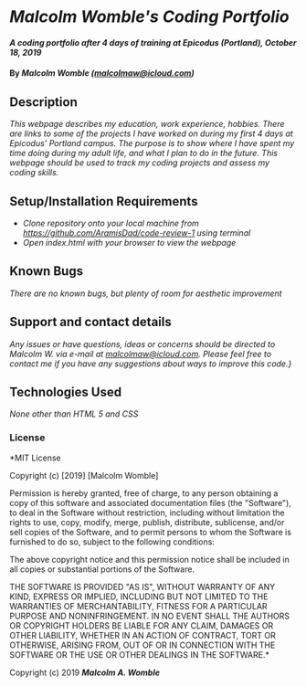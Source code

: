 # _Malcolm Womble's Coding Portfolio_

#### _A coding portfolio after 4 days of training at Epicodus (Portland), October 18, 2019_

#### By _**Malcolm Womble (malcolmaw@icloud.com)**_

## Description

_This webpage describes my education, work experience, hobbies. There are links to some of the projects I have worked on during my first 4 days at Epicodus' Portland campus. The purpose is to show where I have spent my time doing during my adult life, and what I plan to do in the future. This webpage should be used to track my coding projects and assess my coding skills._

## Setup/Installation Requirements

* _Clone repository onto your local machine from https://github.com/AramisDad/code-review-1 using terminal_
* _Open index.html with your browser to view the webpage_

## Known Bugs

_There are no known bugs, but plenty of room for aesthetic improvement_

## Support and contact details

_Any issues or have questions, ideas or concerns should be directed to Malcolm W. via e-mail at malcolmaw@icloud.com.  Please feel free to contact me if you have any suggestions about ways to improve this code.}_

## Technologies Used

_None other than HTML 5 and CSS_

### License

*MIT License

Copyright (c) [2019] [Malcolm Womble]

Permission is hereby granted, free of charge, to any person obtaining a copy of this software and associated documentation files (the "Software"), to deal in the Software without restriction, including without limitation the rights to use, copy, modify, merge, publish, distribute, sublicense, and/or sell copies of the Software, and to permit persons to whom the Software is furnished to do so, subject to the following conditions:

The above copyright notice and this permission notice shall be included in all copies or substantial portions of the Software.

THE SOFTWARE IS PROVIDED "AS IS", WITHOUT WARRANTY OF ANY KIND, EXPRESS OR IMPLIED, INCLUDING BUT NOT LIMITED TO THE WARRANTIES OF MERCHANTABILITY, FITNESS FOR A PARTICULAR PURPOSE AND NONINFRINGEMENT. IN NO EVENT SHALL THE AUTHORS OR COPYRIGHT HOLDERS BE LIABLE FOR ANY CLAIM, DAMAGES OR OTHER LIABILITY, WHETHER IN AN ACTION OF CONTRACT, TORT OR OTHERWISE, ARISING FROM, OUT OF OR IN CONNECTION WITH THE SOFTWARE OR THE USE OR OTHER DEALINGS IN THE SOFTWARE.*

Copyright (c) 2019 **_Malcolm A. Womble_**
